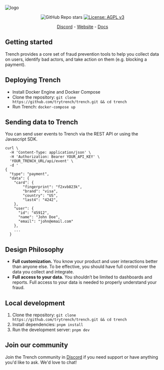 ![logo](https://github.com/trytrench/trench/assets/9043913/14508389-2126-488a-8b22-303d43e9d923)

<p align="center">
    <img alt="GitHub Repo stars" src="https://img.shields.io/github/stars/trytrench/trench?style=social">
    <a href="https://github.com/trytrench/trench/blob/main/LICENSE">
        <img alt="License: AGPL v3" src="https://img.shields.io/github/license/trytrench/trench" />
    </a>
</p>

<p align="center">
    <a href="https://discord.gg/cSYC47MXTR" target="_blank">Discord</a>
    -
    <a href="https://www.trytrench.com" target="_blank">Website</a>
    -
    <a href="https://trench.mintlify.app" target="_blank">Docs</a>
</p>

## Getting started

Trench provides a core set of fraud prevention tools to help you collect data on users, identify bad actors, and take action on them (e.g. blocking a payment).

## Deploying Trench

- Install Docker Engine and Docker Compose
- Clone the repository: `git clone https://github.com/trytrench/trench.git && cd trench`
- Run Trench: `docker-compose up`

## Sending data to Trench

You can send user events to Trench via the REST API or using the Javascript SDK.

```
curl \
  -H 'Content-Type: application/json' \
  -H 'Authorization: Bearer YOUR_API_KEY' \
  'YOUR_TRENCH_URL/api/event' \
  -d '
{
  "type": "payment",
  "data": {
    "card": {
        "fingerprint": "f2xvb823k",
        "brand": "visa",
        "country": "US",
        "last4": "4242",
    },
    "user": {
      "id": "45912",
      "name": "John Doe",
      "email": "john@email.com"
    },
    ...
  }
```

## Design Philosophy

- **Full customization.** You know your product and user interactions better than anyone else. To be effective, you should have full control over the data you collect and integrate.
- **Full access to your data.** You shouldn’t be limited to dashboards and reports. Full access to your data is needed to properly understand your fraud.

## Local development

1. Clone the repository: `git clone https://github.com/trytrench/trench.git && cd trench`
2. Install dependencies: `pnpm install`
3. Run the development server: `pnpm dev`

## Join our community

Join the Trench community in [Discord](https://discord.gg/cSYC47MXTR) if you need support or have anything you'd like to ask. We'd love to chat!


